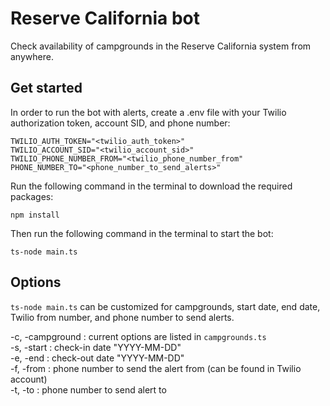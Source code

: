 # Reserve California bot
Check availability of campgrounds in the Reserve California system from anywhere.

## Get started

In order to run the bot with alerts, create a .env file with your Twilio authorization token, account SID, and phone number:
```
TWILIO_AUTH_TOKEN="<twilio_auth_token>"
TWILIO_ACCOUNT_SID="<twilio_account_sid>"
TWILIO_PHONE_NUMBER_FROM="<twilio_phone_number_from"
PHONE_NUMBER_TO="<phone_number_to_send_alerts>"
```

Run the following command in the terminal to download the required packages:
```
npm install
```

Then run the following command in the terminal to start the bot:
```
ts-node main.ts
```

## Options
`ts-node main.ts` can be customized for campgrounds, start date, end date, Twilio from number, and phone number to send alerts.   

-c, -campground : current options are listed in `campgrounds.ts`   
-s, -start : check-in date "YYYY-MM-DD"    
-e, -end : check-out date "YYYY-MM-DD"   
-f, -from : phone number to send the alert from (can be found in Twilio account)   
-t, -to : phone number to send alert to    
